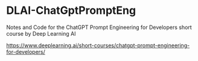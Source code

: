 # DLAI-ChatGptPromptEng
Notes and Code for the ChatGPT Prompt Engineering for Developers short course by Deep Learning AI

https://www.deeplearning.ai/short-courses/chatgpt-prompt-engineering-for-developers/

